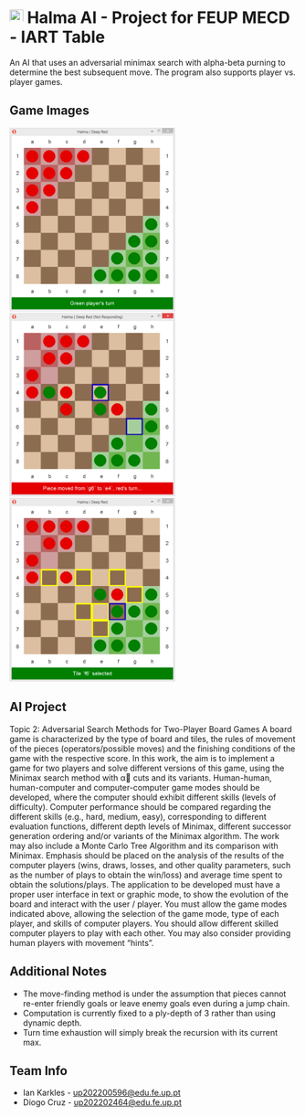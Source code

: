 # <img src="feup.ico" width="24" height="24" /> Halma AI - Project for FEUP MECD - IART Table

An AI that uses an adversarial minimax search with alpha-beta purning to
determine the best subsequent move. The program also supports player vs.
player games.


## Game Images

<p float="left">
    <img src="images/start.png" width="290" />
    <img src="images/past_move_highlighting.png" width="290" />
    <img src="images/possible_move_highlighting.png" width="290" />
</p>


## AI Project
Topic 2: Adversarial Search Methods for Two-Player Board Games
A board game is characterized by the type of board and tiles, the rules of movement of the pieces
(operators/possible moves) and the finishing conditions of the game with the respective score. In this work,
the aim is to implement a game for two players and solve different versions of this game, using the Minimax
search method with α cuts and its variants.
Human-human, human-computer and computer-computer game modes should be developed, where the
computer should exhibit different skills (levels of difficulty). Computer performance should be compared
regarding the different skills (e.g., hard, medium, easy), corresponding to different evaluation functions,
different depth levels of Minimax, different successor generation ordering and/or variants of the Minimax
algorithm. The work may also include a Monte Carlo Tree Algorithm and its comparison with Minimax.
Emphasis should be placed on the analysis of the results of the computer players (wins, draws, losses, and
other quality parameters, such as the number of plays to obtain the win/loss) and average time spent to
obtain the solutions/plays.
The application to be developed must have a proper user interface in text or graphic mode, to show the
evolution of the board and interact with the user / player. You must allow the game modes indicated above, 
allowing the selection of the game mode, type of each player, and skills of computer players. You should
allow different skilled computer players to play with each other. You may also consider providing human
players with movement “hints”. 


## Additional Notes

* The move-finding method is under the assumption that pieces cannot re-enter
friendly goals or leave enemy goals even during a jump chain.
* Computation is currently fixed to a ply-depth of 3 rather than using
dynamic depth.
* Turn time exhaustion will simply break the recursion with its current max.


## Team Info

* Ian Karkles - up202200596@edu.fe.up.pt
* Diogo Cruz - up202202464@edu.fe.up.pt
